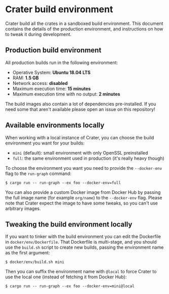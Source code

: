 # Crater build environment

Crater build all the crates in a sandboxed build environment. This document
contains the details of the production environment, and instructions on how to
tweak it during development.

## Production build environment

All production builds run in the following environment:

* Operative System: **Ubuntu 18.04 LTS**
* RAM: **1.5 GB**
* Network access: **disabled**
* Maximum execution time: **15 minutes**
* Maximum execution time with no output: **2 minutes**

The build images also contain a lot of dependencies pre-installed. If you need
some that aren't available please open an issue on this repository!

## Available environments locally

When working with a local instance of Crater, you can choose the build
environment you want for your builds:

* `mini` (default): small environment with only OpenSSL preinstalled
* `full`: the same environment used in production (it's really heavy though)

To choose the environment you want you need to provide the `--docker-env` flag
to the `run-graph` command:

```
$ cargo run -- run-graph --ex foo --docker-env=full
```

You can also provide a custom Docker image from Docker Hub by passing the full
image name (for example `org/name`) to the `--docker-env` flag. Please note
that Crater expect the image to have some tweaks, so you can't use arbitrary
images.

## Tweaking the build environment locally

If you want to tinker with the build environment you can edit the Dockerfile in
`docker/env/Dockerfile`. That Dockerfile is multi-stage, and you should use the
`build.sh` script to create new builds, passing the environment name as the
first argument:

```
$ docker/env/build.sh mini
```

Then you can suffix the environment name with `@local` to force Crater to use
the local one (instead of fetching it from Docker Hub):

```
$ cargo run -- run-graph --ex foo --docker-env=mini@local
```
